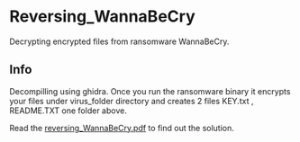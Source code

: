 # Reversing_WannaBeCry
Decrypting encrypted files from ransomware WannaBeCry.
## Info

Decompilling using ghidra.
Once you run the ransomware binary it encrypts your files under virus_folder directory and creates 2 files KEY.txt , README.TXT one folder above.

Read the [reversing_WannaBeCry.pdf](reversing_WannaBeCry.pdf) to find out the solution.
